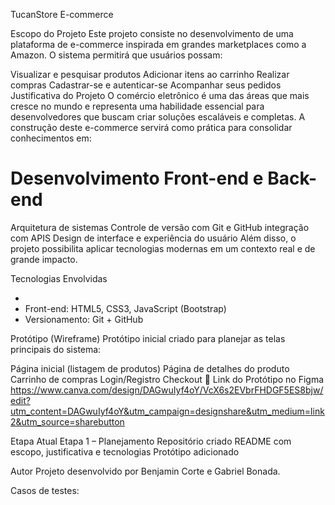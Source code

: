  TucanStore E-commerce

Escopo do Projeto Este projeto consiste no desenvolvimento de uma plataforma de e-commerce inspirada em grandes marketplaces como a Amazon.
O sistema permitirá que usuários possam:

Visualizar e pesquisar produtos
Adicionar itens ao carrinho
Realizar compras
Cadastrar-se e autenticar-se
Acompanhar seus pedidos
Justificativa do Projeto O comércio eletrônico é uma das áreas que mais cresce no mundo e representa uma habilidade essencial para desenvolvedores que buscam criar soluções escaláveis e completas.
A construção deste e-commerce servirá como prática para consolidar conhecimentos em:

<h1>Desenvolvimento Front-end e Back-end</h1> 
Arquitetura de sistemas
Controle de versão com Git e GitHub
integração com APIS
Design de interface e experiência do usuário
Além disso, o projeto possibilita aplicar tecnologias modernas em um contexto real e de grande impacto.

Tecnologias Envolvidas
<ul>
  <li></li>
  <li>Front-end: HTML5, CSS3, JavaScript (Bootstrap)</li>
  <li> Versionamento: Git + GitHub </li>
</ul>


Protótipo (Wireframe) Protótipo inicial criado para planejar as telas principais do sistema:

Página inicial (listagem de produtos)
Página de detalhes do produto
Carrinho de compras
Login/Registro
Checkout
📎 Link do Protótipo no Figma
https://www.canva.com/design/DAGwuIyf4oY/VcX6s2EVbrFHDGF5ES8bjw/edit?utm_content=DAGwuIyf4oY&utm_campaign=designshare&utm_medium=link2&utm_source=sharebutton

Etapa Atual Etapa 1 – Planejamento
Repositório criado
README com escopo, justificativa e tecnologias
Protótipo adicionado

Autor Projeto desenvolvido por Benjamin Corte e Gabriel Bonada.


Casos de testes: 


